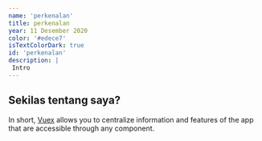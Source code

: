 ```yaml
---
name: 'perkenalan'
title: perkenalan
year: 11 Desember 2020
color: '#edece7'
isTextColorDark: true
id: 'perkenalan'
description: |
 Intro
---
```


## Sekilas tentang saya?
In short, [Vuex](https://vuex.vuejs.org/) allows you to centralize information and features of the app that are accessible through any component.
